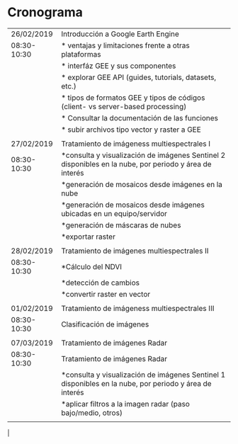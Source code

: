 
# Cronograma 


|   |   |
|--- | ---|
| 26/02/2019    | Introducción a Google Earth Engine
|  08:30-10:30 |* ventajas y limitaciones frente a otras plataformas
|   |* interfáz GEE y sus componentes
|   |*  explorar GEE API (guides, tutorials, datasets, etc.)
|   |* tipos de formatos GEE y tipos de códigos (client- vs server-based processing)
|   |* Consultar la documentación de las funciones
|   |* subir archivos tipo vector y raster a GEE
|   |   
|27/02/2019  |Tratamiento de imágeness multiespectrales I  |
| 08:30-10:30  |*consulta y visualización de imágenes Sentinel 2 disponibles en la nube, por periodo y área de interés
|   |*generación de mosaicos desde imágenes en la nube
|   |*generación de mosaicos desde imágenes ubicadas en un equipo/servidor
|   |*generación de máscaras de nubes
|   |*exportar raster
|   |
| 28/02/2019  | Tratamiento de imágenes multiespectrales II  |
|08:30-10:30   |*Cálculo del NDVI
|   |*detección de cambios
|   |*convertir raster en vector
|   |   |
| 01/02/2019 | Tratamiento de imágeness multiespectrales III
| 08:30-10:30  | Clasificación de imágenes  |
|   |   |
| 07/03/2019 | Tratamiento de imágenes Radar
| 08:30-10:30  |Tratamiento de imágenes Radar
|   |*consulta y visualización de imágenes Sentinel 1 disponibles en la nube, por periodo y área de interés
|   |*aplicar filtros a la imagen radar (paso bajo/medio, otros)
|   |   |
|






